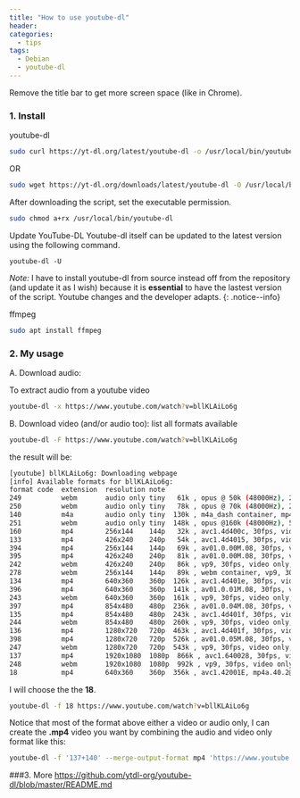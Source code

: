 ```yaml
---
title: "How to use youtube-dl"
header:
categories:
  - tips
tags:
  - Debian  
  - youtube-dl
---
```


Remove the title bar to get more screen space (like in Chrome).

### 1. Install 

youtube-dl 

```bash	
sudo curl https://yt-dl.org/latest/youtube-dl -o /usr/local/bin/youtube-dl
```
OR
```bash
sudo wget https://yt-dl.org/downloads/latest/youtube-dl -O /usr/local/bin/youtube-dl
```
After downloading the script, set the executable permission.
``` bash
sudo chmod a+rx /usr/local/bin/youtube-dl
```
Update YouTube-DL Youtube-dl itself can be updated to the latest version using the following command.
```
youtube-dl -U
```

*Note:* I have to install youtube-dl from source instead off from the repository (and update it as I wish) because it is **essential** to have the lastest version of the script. Youtube changes and the developer adapts.
{: .notice--info}

ffmpeg
```bash
sudo apt install ffmpeg
```

### 2. My usage

A. Download audio:

To extract audio from a youtube video

```bash
youtube-dl -x https://www.youtube.com/watch?v=bllKLAiLo6g
```

B. Download video (and/or audio too):
list all formats available
```bash
youtube-dl -F https://www.youtube.com/watch?v=bllKLAiLo6g
```
the result will be:

```bash
[youtube] bllKLAiLo6g: Downloading webpage
[info] Available formats for bllKLAiLo6g:
format code  extension  resolution note
249          webm       audio only tiny   61k , opus @ 50k (48000Hz), 2.08MiB
250          webm       audio only tiny   78k , opus @ 70k (48000Hz), 2.72MiB
140          m4a        audio only tiny  130k , m4a_dash container, mp4a.40.2@128k (44100Hz), 5.13MiB
251          webm       audio only tiny  148k , opus @160k (48000Hz), 5.20MiB
160          mp4        256x144    144p   32k , avc1.4d400c, 30fps, video only, 1.04MiB
133          mp4        426x240    240p   54k , avc1.4d4015, 30fps, video only, 1.72MiB
394          mp4        256x144    144p   69k , av01.0.00M.08, 30fps, video only, 2.33MiB
395          mp4        426x240    240p   81k , av01.0.00M.08, 30fps, video only, 2.63MiB
242          webm       426x240    240p   86k , vp9, 30fps, video only, 2.77MiB
278          webm       256x144    144p   89k , webm container, vp9, 30fps, video only, 3.11MiB
134          mp4        640x360    360p  126k , avc1.4d401e, 30fps, video only, 3.95MiB
396          mp4        640x360    360p  141k , av01.0.01M.08, 30fps, video only, 4.52MiB
243          webm       640x360    360p  161k , vp9, 30fps, video only, 5.14MiB
397          mp4        854x480    480p  236k , av01.0.04M.08, 30fps, video only, 7.55MiB
135          mp4        854x480    480p  243k , avc1.4d401f, 30fps, video only, 7.54MiB
244          webm       854x480    480p  260k , vp9, 30fps, video only, 8.35MiB
136          mp4        1280x720   720p  463k , avc1.4d401f, 30fps, video only, 14.40MiB
398          mp4        1280x720   720p  526k , av01.0.05M.08, 30fps, video only, 16.72MiB
247          webm       1280x720   720p  543k , vp9, 30fps, video only, 16.91MiB
137          mp4        1920x1080  1080p  866k , avc1.640028, 30fps, video only, 27.42MiB
248          webm       1920x1080  1080p  992k , vp9, 30fps, video only, 30.94MiB
18           mp4        640x360    360p  356k , avc1.42001E, mp4a.40.2@ 96k (44100Hz), 14.15MiB (best)
```
I will choose the the **18**.

```bash
youtube-dl -f 18 https://www.youtube.com/watch?v=bllKLAiLo6g
```
Notice that most of the format above either a video or audio only, I can create the **.mp4** video you want by combining the audio and video only format like this:

```bash
youtube-dl -f '137+140' --merge-output-format mp4 'https://www.youtube.com/watch?v=9OYYgJUAw-w'
```
###3. More
https://github.com/ytdl-org/youtube-dl/blob/master/README.md